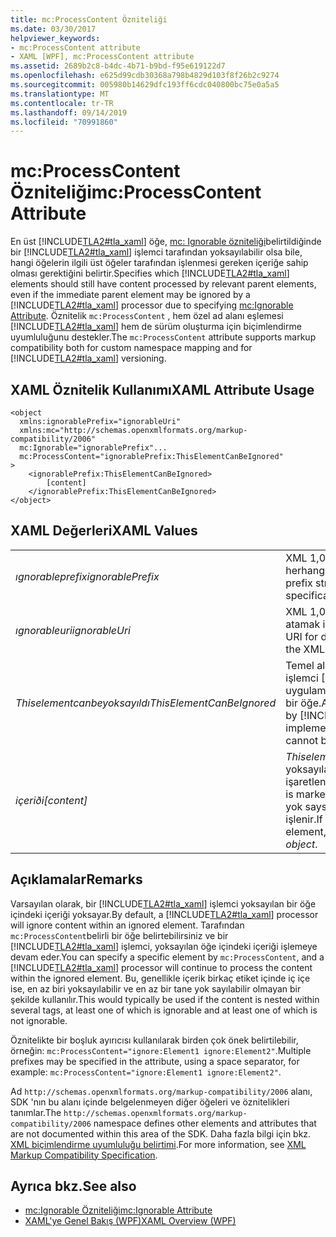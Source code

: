 ```yaml
---
title: mc:ProcessContent Özniteliği
ms.date: 03/30/2017
helpviewer_keywords:
- mc:ProcessContent attribute
- XAML [WPF], mc:ProcessContent attribute
ms.assetid: 2689b2c8-b4dc-4b71-b9bd-f95e619122d7
ms.openlocfilehash: e625d99cdb30368a798b4829d103f8f26b2c9274
ms.sourcegitcommit: 005980b14629dfc193ff6cdc040800bc75e0a5a5
ms.translationtype: MT
ms.contentlocale: tr-TR
ms.lasthandoff: 09/14/2019
ms.locfileid: "70991860"
---
```

# <a name="mcprocesscontent-attribute"></a><span data-ttu-id="5dfc9-102">mc:ProcessContent Özniteliği</span><span class="sxs-lookup"><span data-stu-id="5dfc9-102">mc:ProcessContent Attribute</span></span>
<span data-ttu-id="5dfc9-103">En üst [!INCLUDE[TLA2#tla_xaml](../../../../includes/tla2sharptla-xaml-md.md)] öğe, [mc: Ignorable özniteliği](mc-ignorable-attribute.md)belirtildiğinde bir [!INCLUDE[TLA2#tla_xaml](../../../../includes/tla2sharptla-xaml-md.md)] işlemci tarafından yoksayılabilir olsa bile, hangi öğelerin ilgili üst öğeler tarafından işlenmesi gereken içeriğe sahip olması gerektiğini belirtir.</span><span class="sxs-lookup"><span data-stu-id="5dfc9-103">Specifies which [!INCLUDE[TLA2#tla_xaml](../../../../includes/tla2sharptla-xaml-md.md)] elements should still have content processed by relevant parent elements, even if the immediate parent element may be ignored by a [!INCLUDE[TLA2#tla_xaml](../../../../includes/tla2sharptla-xaml-md.md)] processor due to specifying [mc:Ignorable Attribute](mc-ignorable-attribute.md).</span></span> <span data-ttu-id="5dfc9-104">Öznitelik `mc:ProcessContent` , hem özel ad alanı eşlemesi [!INCLUDE[TLA2#tla_xaml](../../../../includes/tla2sharptla-xaml-md.md)] hem de sürüm oluşturma için biçimlendirme uyumluluğunu destekler.</span><span class="sxs-lookup"><span data-stu-id="5dfc9-104">The `mc:ProcessContent` attribute supports markup compatibility both for custom namespace mapping and for [!INCLUDE[TLA2#tla_xaml](../../../../includes/tla2sharptla-xaml-md.md)] versioning.</span></span>  
  
## <a name="xaml-attribute-usage"></a><span data-ttu-id="5dfc9-105">XAML Öznitelik Kullanımı</span><span class="sxs-lookup"><span data-stu-id="5dfc9-105">XAML Attribute Usage</span></span>  
  
```xaml  
<object  
  xmlns:ignorablePrefix="ignorableUri"  
  xmlns:mc="http://schemas.openxmlformats.org/markup-compatibility/2006"  
  mc:Ignorable="ignorablePrefix"...  
  mc:ProcessContent="ignorablePrefix:ThisElementCanBeIgnored"  
>  
    <ignorablePrefix:ThisElementCanBeIgnored>  
        [content]  
    </ignorablePrefix:ThisElementCanBeIgnored>  
</object>  
```  
  
## <a name="xaml-values"></a><span data-ttu-id="5dfc9-106">XAML Değerleri</span><span class="sxs-lookup"><span data-stu-id="5dfc9-106">XAML Values</span></span>  
  
|||  
|-|-|  
|<span data-ttu-id="5dfc9-107">*ıgnorableprefix*</span><span class="sxs-lookup"><span data-stu-id="5dfc9-107">*ignorablePrefix*</span></span>|<span data-ttu-id="5dfc9-108">XML 1,0 belirtimine göre geçerli herhangi bir ön ek dizesi.</span><span class="sxs-lookup"><span data-stu-id="5dfc9-108">Any valid prefix string, per the XML 1.0 specification.</span></span>|  
|<span data-ttu-id="5dfc9-109">*ıgnorableuri*</span><span class="sxs-lookup"><span data-stu-id="5dfc9-109">*ignorableUri*</span></span>|<span data-ttu-id="5dfc9-110">XML 1,0 belirtimine göre bir ad alanı atamak için geçerli bir URI.</span><span class="sxs-lookup"><span data-stu-id="5dfc9-110">Any valid URI for designating a namespace, per the XML 1.0 specification.</span></span>|  
|<span data-ttu-id="5dfc9-111">*Thiselementcanbeyoksayıldı*</span><span class="sxs-lookup"><span data-stu-id="5dfc9-111">*ThisElementCanBeIgnored*</span></span>|<span data-ttu-id="5dfc9-112">Temel alınan tür çözümlenemiyorsa, işlemci [!INCLUDE[TLA#tla_xaml](../../../../includes/tlasharptla-xaml-md.md)] uygulamaları tarafından yoksayılabilir bir öğe.</span><span class="sxs-lookup"><span data-stu-id="5dfc9-112">An element that can be ignored by [!INCLUDE[TLA#tla_xaml](../../../../includes/tlasharptla-xaml-md.md)] processor implementations, if the underlying type cannot be resolved.</span></span>|  
|<span data-ttu-id="5dfc9-113">*içeriði*</span><span class="sxs-lookup"><span data-stu-id="5dfc9-113">*[content]*</span></span>|<span data-ttu-id="5dfc9-114">*Thiselementcanbeyoksayıldı* , yoksayılabilir olarak işaretlenmiş.</span><span class="sxs-lookup"><span data-stu-id="5dfc9-114">*ThisElementCanBeIgnored* is marked ignorable.</span></span> <span data-ttu-id="5dfc9-115">İşlemci bu öğeyi yok saysa, *[Content]* *nesne*tarafından işlenir.</span><span class="sxs-lookup"><span data-stu-id="5dfc9-115">If the processor ignores that element, *[content]* is processed by *object*.</span></span>|  
  
## <a name="remarks"></a><span data-ttu-id="5dfc9-116">Açıklamalar</span><span class="sxs-lookup"><span data-stu-id="5dfc9-116">Remarks</span></span>  
 <span data-ttu-id="5dfc9-117">Varsayılan olarak, bir [!INCLUDE[TLA2#tla_xaml](../../../../includes/tla2sharptla-xaml-md.md)] işlemci yoksayılan bir öğe içindeki içeriği yoksayar.</span><span class="sxs-lookup"><span data-stu-id="5dfc9-117">By default, a [!INCLUDE[TLA2#tla_xaml](../../../../includes/tla2sharptla-xaml-md.md)] processor will ignore content within an ignored element.</span></span> <span data-ttu-id="5dfc9-118">Tarafından `mc:ProcessContent`belirli bir öğe belirtebilirsiniz ve bir [!INCLUDE[TLA2#tla_xaml](../../../../includes/tla2sharptla-xaml-md.md)] işlemci, yoksayılan öğe içindeki içeriği işlemeye devam eder.</span><span class="sxs-lookup"><span data-stu-id="5dfc9-118">You can specify a specific element by `mc:ProcessContent`, and a [!INCLUDE[TLA2#tla_xaml](../../../../includes/tla2sharptla-xaml-md.md)] processor will continue to process the content within the ignored element.</span></span> <span data-ttu-id="5dfc9-119">Bu, genellikle içerik birkaç etiket içinde iç içe ise, en az biri yoksayılabilir ve en az bir tane yok sayılabilir olmayan bir şekilde kullanılır.</span><span class="sxs-lookup"><span data-stu-id="5dfc9-119">This would typically be used if the content is nested within several tags, at least one of which is ignorable and at least one of which is not ignorable.</span></span>  
  
 <span data-ttu-id="5dfc9-120">Öznitelikte bir boşluk ayırıcısı kullanılarak birden çok önek belirtilebilir, örneğin: `mc:ProcessContent="ignore:Element1 ignore:Element2"`.</span><span class="sxs-lookup"><span data-stu-id="5dfc9-120">Multiple prefixes may be specified in the attribute, using a space separator, for example: `mc:ProcessContent="ignore:Element1 ignore:Element2"`.</span></span>  
  
 <span data-ttu-id="5dfc9-121">Ad `http://schemas.openxmlformats.org/markup-compatibility/2006` alanı, SDK 'nın bu alanı içinde belgelenmeyen diğer öğeleri ve öznitelikleri tanımlar.</span><span class="sxs-lookup"><span data-stu-id="5dfc9-121">The `http://schemas.openxmlformats.org/markup-compatibility/2006` namespace defines other elements and attributes that are not documented within this area of the SDK.</span></span> <span data-ttu-id="5dfc9-122">Daha fazla bilgi için bkz. [XML biçimlendirme uyumluluğu belirtimi](https://go.microsoft.com/fwlink/?LinkId=73824).</span><span class="sxs-lookup"><span data-stu-id="5dfc9-122">For more information, see [XML Markup Compatibility Specification](https://go.microsoft.com/fwlink/?LinkId=73824).</span></span>  
  
## <a name="see-also"></a><span data-ttu-id="5dfc9-123">Ayrıca bkz.</span><span class="sxs-lookup"><span data-stu-id="5dfc9-123">See also</span></span>

- [<span data-ttu-id="5dfc9-124">mc:Ignorable Özniteliği</span><span class="sxs-lookup"><span data-stu-id="5dfc9-124">mc:Ignorable Attribute</span></span>](mc-ignorable-attribute.md)
- [<span data-ttu-id="5dfc9-125">XAML'ye Genel Bakış (WPF)</span><span class="sxs-lookup"><span data-stu-id="5dfc9-125">XAML Overview (WPF)</span></span>](xaml-overview-wpf.md)
